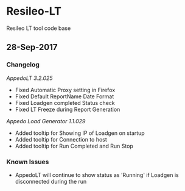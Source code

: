 # Resileo-LT
Resileo LT tool code base

## 28-Sep-2017

### Changelog 

*AppedoLT 3.2.025*
* Fixed Automatic Proxy setting in Firefox
* Fixed Default ReportName Date Format
* Fixed Loadgen completed Status check
* Fixed LT Freeze during Report Generation

*Appedo Load Generator 1.1.029*
* Added tooltip for Showing IP of Loadgen on startup
* Added tooltip for Connection to host
* Added tooltip for Run Completed and Run Stop

### Known Issues
* AppedoLT will continue to show status as 'Running' if Loadgen is disconnected during the run
